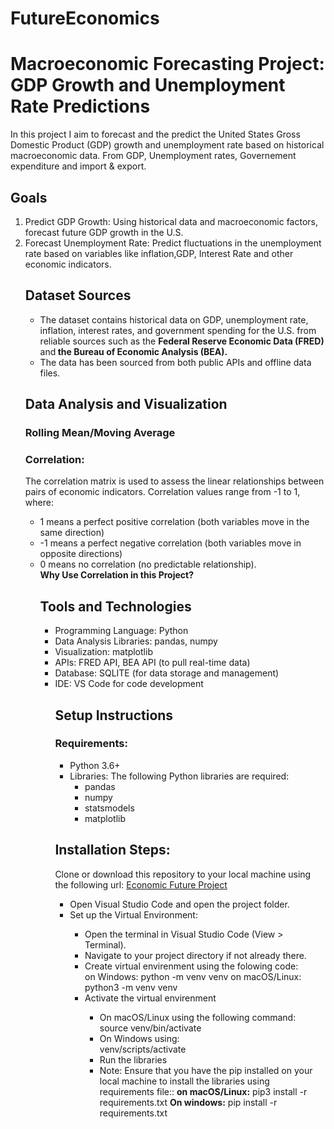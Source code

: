 # FutureEconomics
<h1>Macroeconomic Forecasting Project: GDP Growth and Unemployment Rate Predictions</h1>

<p style="font-size:14px">
In this project I aim to forecast and the predict the United States Gross Domestic Product (GDP) growth and unemployment rate based on historical macroeconomic data.
From GDP, Unemployment rates, Governement expenditure and import & export.
</p>
<h2>Goals</h2>
<ol>
   <li>Predict GDP Growth: Using historical data and macroeconomic factors, forecast future GDP growth in the U.S.</li>
   <li>Forecast Unemployment Rate: Predict fluctuations in the unemployment rate based on variables like inflation,GDP, Interest Rate and other economic indicators.</li>

<h2>Dataset Sources</h2>
<ul>
<li>The dataset contains historical data on GDP, unemployment rate, inflation, interest rates, and government spending for the U.S. from reliable sources such as the <strong>Federal Reserve Economic Data (FRED)</strong> and<strong> the Bureau of Economic Analysis (BEA).</strong></li>
<li>The data has been sourced from both public APIs and offline data files.</li>
</ul>

<h2>Data Analysis and Visualization</h2>
<h3>Rolling Mean/Moving Average</h3>
<h3>Correlation:</h3>
The correlation matrix is used to assess the linear relationships between pairs of economic indicators. Correlation values range from -1 to 1, where:
<ul>
<li>1 means a perfect positive correlation (both variables move in the same direction)</li>
<li>-1 means a perfect negative correlation (both variables move in opposite directions)</li>
<li>0 means no correlation (no predictable relationship).</li>
<strong>Why Use Correlation in this Project?</strong>

<h2>Tools and Technologies</h2>
<ul>
    <li>Programming Language: Python</li>
    <li>Data Analysis Libraries: pandas, numpy</li>
    <li>Visualization: matplotlib</li>
    <li>APIs: FRED API, BEA API (to pull real-time data)</li>
    <li>Database: SQLITE (for data storage and management)</li>
    <li>IDE: VS Code for code development </li>
<h2>Setup Instructions</h2>
<h3>Requirements:</h3>
<ul>
<li>Python 3.6+
<li>Libraries: The following Python libraries are required:
<ul>
<li>pandas</li>
<li>numpy</li>
<li>statsmodels</li>
<li>matplotlib</li></ul></ul>
<h2>Installation Steps:</h2>
Clone or download this repository to your local machine using the following url: <a href="https://github.com/hasnasalah/FutureEconomics.git">Economic Future Project</a>
<ul>
<li>Open Visual Studio Code and open the project folder.</li>
<li>Set up the Virtual Environment:</li>

<ul>
<li>Open the terminal in Visual Studio Code (View > Terminal).</li>
<li>Navigate to your project directory if not already there.</li>
<li>Create virtual envirenment using the folowing code:</li>
on Windows:
    python -m venv venv
on macOS/Linux:
python3 -m venv venv
<li> Activate the virtual envirenment</li>
   <ul>
   <li> On macOS/Linux using the following command:</li>
         source venv/bin/activate
   <li> On Windows using:</li>
        venv/scripts/activate
<li> Run the libraries<li>
Note: 
Ensure that you have the pip installed on your local machine to install the libraries using requirements file::
<strong>on macOS/Linux:</strong>
pip3 install -r requirements.txt
<strong> On windows:</strong>
  pip install -r requirements.txt





